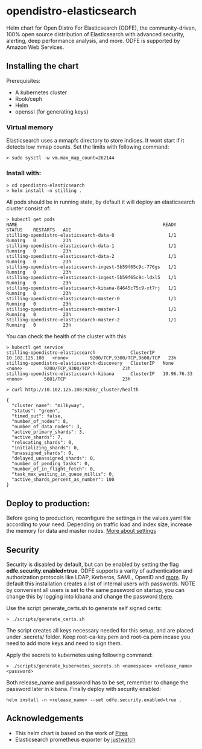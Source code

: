 # opendistro-elasticsearch
Helm chart for Open Distro For Elasticsearch (ODFE), the community-driven, 100% open source distribution of Elasticsearch with advanced security, alerting, deep performance analysis, and more. ODFE is supported by Amazon Web Services. 


## Installing the chart

Prerequisites:
* A kubernetes cluster
* Rook/ceph 
* Helm
* openssl (for generating keys)

### Virtual memory
Elasticsearch uses a mmapfs directory to store indices. It wont start if it detects low mmap counts.
Set the limits with following command:
```
> sudo sysctl -w vm.max_map_count=262144
```

### Install with:
```
> cd opendistro-elasticsearch
> helm install -n stilling .
```

All pods should be in running state, by default it will deploy an elasticsearch cluster consist of:
```
> kubectl get pods
NAME                                                      READY   STATUS    RESTARTS   AGE
stilling-opendistro-elasticsearch-data-0                    1/1     Running   0          23h
stilling-opendistro-elasticsearch-data-1                    1/1     Running   0          23h
stilling-opendistro-elasticsearch-data-2                    1/1     Running   0          23h
stilling-opendistro-elasticsearch-ingest-5b59f65c9c-776gs   1/1     Running   0          23h
stilling-opendistro-elasticsearch-ingest-5b59f65c9c-ldxl5   1/1     Running   0          23h
stilling-opendistro-elasticsearch-kibana-84645c75c9-xt7rj   1/1     Running   0          23h
stilling-opendistro-elasticsearch-master-0                  1/1     Running   0          23h
stilling-opendistro-elasticsearch-master-1                  1/1     Running   0          23h
stilling-opendistro-elasticsearch-master-2                  1/1     Running   0          23h
```

You can check the health of the cluster with this
```
> kubectl get service
stilling-opendistro-elasticsearch             ClusterIP   10.102.125.108   <none>        9200/TCP,9300/TCP,9600/TCP   23h
stilling-opendistro-elasticsearch-discovery   ClusterIP   None             <none>        9200/TCP,9300/TCP            23h
stilling-opendistro-elasticsearch-kibana      ClusterIP   10.96.76.33      <none>        5601/TCP                     23h

> curl http://10.102.125.108:9200/_cluster/health

{
  "cluster_name": "milkyway",
  "status": "green",
  "timed_out": false,
  "number_of_nodes": 8,
  "number_of_data_nodes": 3,
  "active_primary_shards": 3,
  "active_shards": 7,
  "relocating_shards": 0,
  "initializing_shards": 0,
  "unassigned_shards": 0,
  "delayed_unassigned_shards": 0,
  "number_of_pending_tasks": 0,
  "number_of_in_flight_fetch": 0,
  "task_max_waiting_in_queue_millis": 0,
  "active_shards_percent_as_number": 100
}
```

## Deploy to production:
Before going to production, reconfigure the settings in the values.yaml file  according to your need.
Depending on traffic load and index size, increase the memory for data and master nodes.
[More about settings](https://www.elastic.co/guide/en/elasticsearch/guide/current/hardware.html#_memory)

## Security

Security is disabled by default, but can be enabled by setting the flag **odfe.security.enabled=true**.
ODFE supports a varity of authentication and authorization protocols like LDAP, Kerberos, SAML, OpenID and [more](https://opendistro.github.io/for-elasticsearch-docs/docs/security-configuration/). By default this installation creates a list of internal users with passwords. NOTE by convenient all users is set to the same password on startup, you can change this by logging into kibana and change the password [there](https://aws.amazon.com/blogs/opensource/change-passwords-open-distro-for-elasticsearch/). 

Use the script generate_certs.sh to generate self signed certs:
```
> ./scripts/generate_certs.sh
```

The script creates all keys necessary needed for this setup, and are placed under .secrets/ folder. Keep root-ca-key.pem and root-ca.pem incase you need to add more keys and need to sign them.

Apply the secrets to kubernetes using following command:

```
> ./scripts/generate_kubernetes_secrets.sh <namespace> <release_name> <password>
```
Both release_name and password has to be set, remember to change the password later in kibana. Finally deploy with security enabled:

```
helm install -n <release_name> --set odfe.security.enabled=true .
```

## Acknowledgements
* This helm chart is based on the work of [Pires](https://github.com/pires/kubernetes-elasticsearch-cluster)
* Elasticsearch prometheus exporter by [justwatch](https://github.com/justwatchcom/elasticsearch_exporter) 
